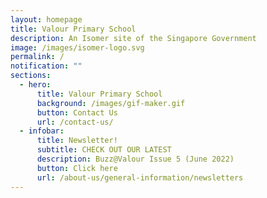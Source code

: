 ```yaml
---
layout: homepage
title: Valour Primary School
description: An Isomer site of the Singapore Government
image: /images/isomer-logo.svg
permalink: /
notification: ""
sections:
  - hero:
      title: Valour Primary School
      background: /images/gif-maker.gif
      button: Contact Us
      url: /contact-us/
  - infobar:
      title: Newsletter!
      subtitle: CHECK OUT OUR LATEST
      description: Buzz@Valour Issue 5 (June 2022)
      button: Click here
      url: /about-us/general-information/newsletters
---
```

